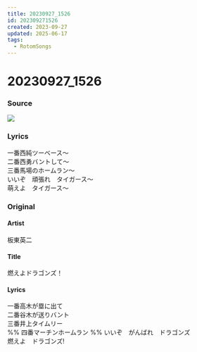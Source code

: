 ```yaml
---
title: 20230927_1526
id: 202309271526
created: 2023-09-27
updated: 2025-06-17
tags:
  - RotomSongs
---
```

# 20230927_1526

### Source

![](https://x.com/Starlystrongest/status/1706918339975798852)

### Lyrics

一番西純ツーベース〜  
二番西勇バントして〜  
三番馬場のホームラン〜  
いいぞ　頑張れ　タイガース〜  
萌えよ　タイガース〜  

### Original

#### Artist

板東英二

#### Title

燃えよドラゴンズ！

#### Lyrics
   
一番高木が塁に出て  
二番谷木が送りバント  
三番井上タイムリー  
%%
四番マーチンホームラン
%% 
いいぞ　がんばれ　ドラゴンズ  
燃えよ　ドラゴンズ!  



